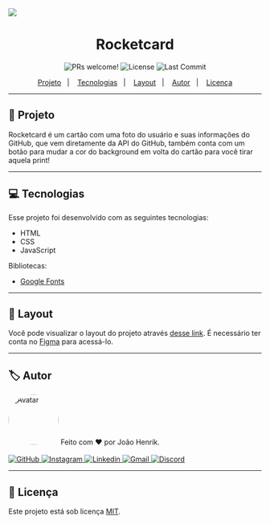 <img src="https://user-images.githubusercontent.com/84729916/175140984-b3e8fd3d-3825-4ab3-a26a-d6d200fea8c8.png">

<h1 align="center">
  Rocketcard
</h1>

<p align="center">
  <img src="https://img.shields.io/static/v1?label=PRs&message=welcome&color=49AA26&labelColor=000000" alt="PRs welcome!">
  <img src="https://img.shields.io/badge/license-MIT-blue" alt="License">
  <img src="https://img.shields.io/github/last-commit/joaohenrik03/rocketcard" alt="Last Commit">
</p>

<p align="center">
  <a href="#rocket-projeto">Projeto</a>&nbsp;&nbsp;&nbsp;|&nbsp;&nbsp;&nbsp;
  <a href="#computer-tecnologias">Tecnologias</a>&nbsp;&nbsp;&nbsp;|&nbsp;&nbsp;&nbsp;
  <a href="#bookmark-layout">Layout</a>&nbsp;&nbsp;&nbsp;|&nbsp;&nbsp;&nbsp;
  <a href="#label-autor">Autor</a>&nbsp;&nbsp;&nbsp;|&nbsp;&nbsp;&nbsp;
  <a href="#memo-licença">Licença</a>
</p>

<hr>

## :rocket: Projeto

Rocketcard é um cartão com uma foto do usuário e suas informações do GitHub, que vem diretamente da API do GitHub, também conta com um botão para mudar a cor do background em volta do cartão para você tirar aquela print!

<hr>

## :computer: Tecnologias

Esse projeto foi desenvolvido com as seguintes tecnologias:

- HTML
- CSS
- JavaScript

Bibliotecas:

- [Google Fonts](https://fonts.google.com/)

<hr>

## :bookmark: Layout

Você pode visualizar o layout do projeto através [desse link](https://www.figma.com/file/Y5kUL8o7zdJGfTEFq58tMG/DD-Rocketcard-Copy?fuid=897492935780251425). É necessário ter conta no [Figma](https://figma.com) para acessá-lo.

<hr>

## :label: Autor

<img style="border-radius: 50%;" src="https://avatars.githubusercontent.com/u/84729916?v=4" width="100px;" alt="Avatar">
Feito com ❤️ por João Henrik.
<br/>
<br/>
<a href="https://github.com/joaohenrik03" target="_blank">
  <img src="https://img.shields.io/badge/github-%23121011.svg?style=for-the-badge&logo=github&logoColor=white" alt="GitHub">
</a>
<a href="https://www.instagram.com/_joaohenrik/" target="_blank">
  <img src="https://img.shields.io/badge/Instagram-%23E4405F.svg?style=for-the-badge&logo=Instagram&logoColor=white" alt="Instagram">
</a>
<a href="https://www.linkedin.com/in/jo%C3%A3o-henrik-signori-zilch-137a6222b/" target="_blank">
  <img src="https://img.shields.io/badge/linkedin-%230077B5.svg?style=for-the-badge&logo=linkedin&logoColor=white" alt="Linkedin">
</a>  
<a href="mailto:jh.signori@gmail.com" target="_blank">
  <img src="https://img.shields.io/badge/-Gmail-%23333?style=for-the-badge&logo=gmail&logoColor=white" alt="Gmail">
</a>
<a href="https://discord.gg/ZTM4QudD" target="_blank">
  <img src="https://img.shields.io/badge/Discord-7289DA?style=for-the-badge&logo=discord&logoColor=white" alt="Discord">
</a> 

<hr>

## :memo: Licença

Este projeto está sob licença [MIT](./LICENSE).
